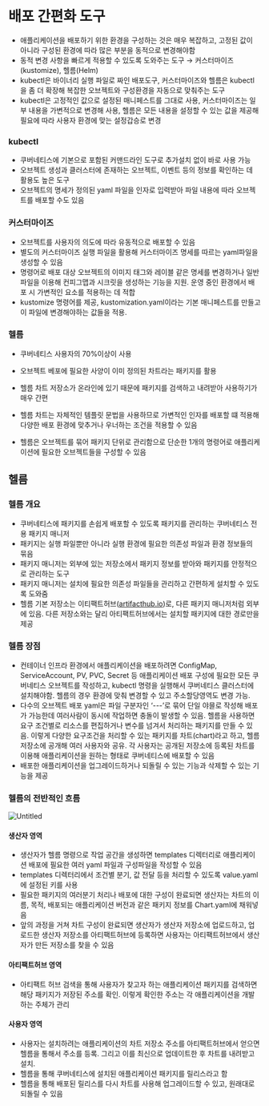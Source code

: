 # 배포 간편화 도구

- 애플리케이션을 배포하기 위한 환경을 구성하는 것은 매우 복잡하고, 고정된 값이 아니라 구성된 환경에 따라 많은 부분을 동적으로 변경해야함
- 동적 변경 사항을 빠르게 적용할 수 있도록 도와주는 도구 → 커스터마이즈(kustomize), 헬름(Helm)
- kubectl은 바이너리 실행 파일로 짜인 배포도구, 커스터마이즈와 헬름은 kubectl을 좀 더 확장해 복잡한 오브젝트와 구성환경을 자동으로 맞춰주는 도구
- kubectl은 고정적인 값으로 설정된 매니페스트를 그대로 사용, 커스터마이즈는 일부 내용을 가변적으로 변경해 사용, 헬름은 모든 내용을 설정할 수 있는 값을 제공해 필요에 따라 사용자 환경에 맞는 설정갑승로 변경

### kubectl

- 쿠버네티스에 기본으로 포함된 커맨드라인 도구로 추가설치 없이 바로 사용 가능
- 오브젝트 생성과 클러스터에 존재하는 오브젝트, 이벤트 등의 정보를 확인하는 데 활용도 높은 도구
- 오브젝트의 명세가 정의된 yaml 파일을 인자로 입력받아 파일 내용에 따라 오브젝트를 배포할 수도 있음

### 커스터마이즈

- 오브젝트를 사용자의 의도에 따라 유동적으로 배포할 수 있음
- 별도의 커스터마이즈 실행 파일을 활용해 커스터마이즈 명세를 따르는 yaml파일을 생성할 수 있음
- 명령어로 배포 대상 오브젝트의 이미지 태그와 레이블 같은 명세를 변경하거나 일반 파일을 이용해 컨피그맵과 시크릿을 생성하는 기능을 지원. 운영 중인 환경에서 배포 시 가변적인 요소를 적용하는 데 적합
- kustomize 명령어를 제공, kustomization.yaml이라는 기본 매니페스트를 만들고 이 파일에 변경해야하는 값들을 적용.

### 헬름

- 쿠버네티스 사용자의 70%이상이 사용

- 오브젝트 베포에 필요한 사양이 이미 정의된 차트라는 패키지를 활용

- 헬름 차트 저장소가 온라인에 있기 때문에 패키지를 검색하고 내려받아 사용하기가 매우 간편

- 헬름 차트는 자체적인 템플릿 문법을 사용하므로 가변적인 인자를 배포할 떄 적용해 다양한 배포 환경에 맞추거나 우너하는 조건을 적용할 수 있음

- 헬름은 오브젝트를 묶어 패키지 단위로 관리함으로 단순한 1개의 명령어로 애플리케이션에 필요한 오브젝트들을 구성할 수 있음

  

## 헬름

### 헬름 개요

- 쿠버네티스에 패키지를 손쉽게 배포할 수 있도록 패키지를 관리하는 쿠버네티스 전용 패키지 매니저
- 패키지는 실행 파일뿐만 아니라 실행 환경에 필요한 의존성 파일과 환경 정보들의 묶음
- 패키지 매니저는 외부에 있는 저장소에서 패키지 정보를 받아와 패키지를 안정적으로 관리하는 도구
- 패키지 매니저는 설치에 필요한 의존성 파일들을 관리하고 간편하게 설치할 수 있도록 도와줌
- 헬름 기본 저장소는 이티팩트허브([artifacthub.io](http://artifacthub.io))로, 다른 패키지 매니저처럼 외부에 있음. 다른 저장소와는 달리 아티팩트허브에서는 설치할 패키지에 대한 경로만을 제공

### 헬름 장점

- 컨테이너 인프라 환경에서 애플리케이션을 배포하려면 ConfigMap, ServiceAccount, PV, PVC, Secret 등 애플리케이션 배포 구성에 필요한 모든 쿠버네티스 오브젝트를 작성하고, kubectl 명령을 실행해서 쿠버네티스 클러스터에 설치해야함. 헬름의 경우 환경에 맞춰 변경할 수 있고 주소할당영역도 변경 가능.
- 다수의 오브젝트 배포 yaml은 파일 구분자인 ‘---’로 묶어 단일 야믈로 작성해 배포가 가능한데 여러사람이 동시에 작업하면 충돌이 발생할 수 있음. 헬름을 사용하면 요구 조건별로 리소스를 편집하거나 변수를 넘겨서 처리하는 패키지를 만들 수 있음. 이렇게 다양한 요구조건을 처리할 수 있는 패키지를 차트(chart)라고 하고, 헬름 저장소에 공개해 여러 사용자와 공유. 각 사용자는 공개된 저장소에 등록된 차트를 이용해 애플리케이션을 원하는 형태로 쿠버네티스에 배포할 수 있음
- 배포한 애플리케이션을 업그레이드하거나 되돌릴 수 있는 기능과 삭제할 수 있는 기능을 제공

### 헬름의 전반적인 흐름

![Untitled](https://user-images.githubusercontent.com/90545926/158062388-bd6e622e-1d71-4b84-b0c9-68b85b25d4d5.png)

#### 생산자 영역

- 생산자가 헬름 명령으로 작업 공간을 생성하면 templates 디렉터리로 애플리케이션 배포에 필요한 여러 yaml 파일과 구성파일을 작성할 수 있음
- templates 디렉터리에서 조건별 분기, 값 전달 등을 처리할 수 있도록 value.yaml에 설정된 키를 사용
- 필요한 패키지의 여러분기 처리나 배포에 대한 구성이 완료되면 생산자는 차트의 이름, 목적, 배포되는 애플리케이션 버전과 같은 패키지 정보를 Chart.yaml에 채워넣음
- 앞의 과정을 거쳐 차트 구성이 완료되면 생산자가 생산자 저장소에 업로드하고, 업로드한 생산자 저장소를 아티팩트허브에 등록하면 사용자는 아티팩트허브에서 생산자가 만든 저장소를 찾을 수 있음

#### 아티팩트허브 영역

- 아티팩트 허브 검색을 통해 사용자가 찾고자 하는 애플리케이션 패키지를 검색하면 해당 패키지가 저장된 주소를 확인. 이렇게 확인한 주소는 각 애플리케이션을 개발하는 주체가 관리

#### 사용자 영역

- 사용자는 설치하려는 애플리케이션의 차트 저장소 주소를 아티팩트허브에서 얻으면 헬름을 통해서 주소를 등록. 그리고 이를 최신으로 업데이트한 후 차트를 내려받고 설치.
- 헬름을 통해 쿠버네티스에 설치된 애플리케이션 패키지를 릴리스라고 함
- 헬름을 통해 배포된 릴리스를 다시 차트를 사용해 업그레이드할 수 있고, 원래대로 되돌릴 수 있음
